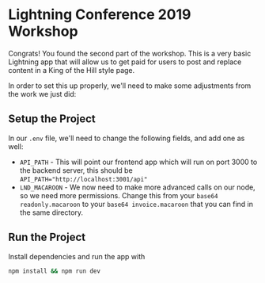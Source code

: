 # Lightning Conference 2019 Workshop

Congrats! You found the second part of the workshop. This is a very basic Lightning app that will allow us to get paid for users to post and replace content in a King of the Hill style page.

In order to set this up properly, we'll need to make some adjustments from the work we just did:

## Setup the Project

In our `.env` file, we'll need to change the following fields, and add one as well:

* `API_PATH` - This will point our frontend app which will run on port 3000 to the backend server, this should be `API_PATH="http://localhost:3001/api"`
* `LND_MACAROON` - We now need to make more advanced calls on our node, so we need more permissions. Change this from your `base64 readonly.macaroon` to your `base64 invoice.macaroon` that you can find in the same directory.

## Run the Project

Install dependencies and run the app with
```sh
npm install && npm run dev
```
